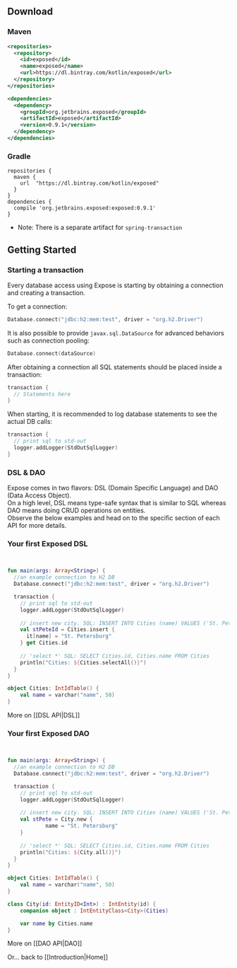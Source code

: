 ## Download

### Maven

```xml
<repositories>
  <repository>
    <id>exposed</id>
    <name>exposed</name>
    <url>https://dl.bintray.com/kotlin/exposed</url>
  </repository>
</repositories>

<dependencies>
  <dependency>
    <groupId>org.jetbrains.exposed</groupId>
    <artifactId>exposed</artifactId>
    <version>0.9.1</version>
  </dependency>
</dependencies>

```

### Gradle

```
repositories {
  maven {
    url  "https://dl.bintray.com/kotlin/exposed" 
  }
}
dependencies {
  compile 'org.jetbrains.exposed:exposed:0.9.1'
}
```

* Note: There is a separate artifact for `spring-transaction`

## Getting Started

### Starting a transaction

Every database access using Expose is starting by obtaining a connection and creating a transaction.  

To get a connection:

```kotlin
Database.connect("jdbc:h2:mem:test", driver = "org.h2.Driver")
```

It is also possible to provide `javax.sql.DataSource` for advanced behaviors such as connection pooling:
```kotlin
Database.connect(dataSource)
```

After obtaining a connection all SQL statements should be placed inside a transaction:
```kotlin
transaction {
  // Statements here
}
```

When starting, it is recommended to log database statements to see the actual DB calls:
```kotlin
transaction {
  // print sql to std-out
  logger.addLogger(StdOutSqlLogger)
} 
```

### DSL & DAO 

Expose comes in two flavors: DSL (Domain Specific Language) and DAO (Data Access Object).  
On a high level, DSL means type-safe syntax that is similar to SQL whereas DAO means doing CRUD operations on entities.  
Observe the below examples and head on to the specific section of each API for more details.

### Your first Exposed DSL

```kotlin


fun main(args: Array<String>) {
  //an example connection to H2 DB  
  Database.connect("jdbc:h2:mem:test", driver = "org.h2.Driver")

  transaction {
    // print sql to std-out
    logger.addLogger(StdOutSqlLogger)
    
    // insert new city. SQL: INSERT INTO Cities (name) VALUES ('St. Petersburg')
    val stPeteId = Cities.insert {
      it[name] = "St. Petersburg"
    } get Cities.id
    
    // 'select *' SQL: SELECT Cities.id, Cities.name FROM Cities
    println("Cities: ${Cities.selectAll()}")
  }
}

object Cities: IntIdTable() {
    val name = varchar("name", 50)
}

```
More on [[DSL API|DSL]]
### Your first Exposed DAO

```kotlin


fun main(args: Array<String>) {
  //an example connection to H2 DB  
  Database.connect("jdbc:h2:mem:test", driver = "org.h2.Driver")

  transaction {
    // print sql to std-out
    logger.addLogger(StdOutSqlLogger)
    
    // insert new city. SQL: INSERT INTO Cities (name) VALUES ('St. Petersburg')
    val stPete = City.new {
            name = "St. Petersburg"
    }
    
    // 'select *' SQL: SELECT Cities.id, Cities.name FROM Cities
    println("Cities: ${City.all()}")
  }
}

object Cities: IntIdTable() {
    val name = varchar("name", 50)
}

class City(id: EntityID<Int>) : IntEntity(id) {
    companion object : IntEntityClass<City>(Cities)

    var name by Cities.name
}
```
More on [[DAO API|DAO]]

Or... back to [[Introduction|Home]]